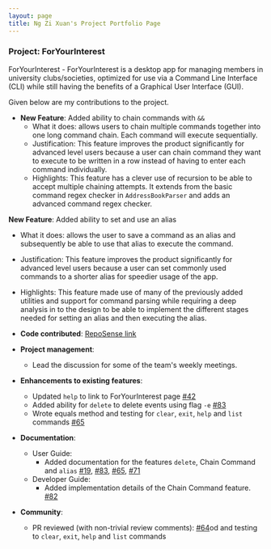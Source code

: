 ```yaml
---
layout: page
title: Ng Zi Xuan's Project Portfolio Page
---
```


### Project: ForYourInterest

ForYourInterest - ForYourInterest is a desktop app for managing members in university clubs/societies, optimized for use via a Command Line Interface (CLI) while still having the benefits of a Graphical User Interface (GUI).

Given below are my contributions to the project.

* **New Feature**: Added ability to chain commands with `&&`
  * What it does: allows users to chain multiple commands together into one long command chain. Each command will execute sequentially.
  * Justification: This feature improves the product significantly for advanced level users because a user can chain command they want to execute to be written in a row instead of having to enter each command individually.
  * Highlights: This feature has a clever use of recursion to be able to accept multiple chaining attempts. It extends from the basic command regex checker in `AddressBookParser` and adds an advanced command regex checker.
  
 **New Feature**: Added ability to set and use an alias
  * What it does: allows the user to save a command as an alias and subsequently be able to use that alias to execute the command.
  * Justification: This feature improves the product significantly for advanced level users because a user can set commonly used commands to a shorter alias for speedier usage of the app. 
  * Highlights: This feature made use of many of the previously added utilities and support for command parsing while requiring a deep analysis in to the design to be able to implement the different stages needed for setting an alias and then executing the alias.
 
* **Code contributed**: [RepoSense link](https://nus-cs2103-ay2122s1.github.io/tp-dashboard/?search=nzixuan&sort=groupTitle&sortWithin=title&timeframe=commit&mergegroup=&groupSelect=groupByRepos&breakdown=true&checkedFileTypes=docs~functional-code~test-code~other&since=2021-09-17&tabOpen=true&tabType=authorship&tabAuthor=nzixuan&tabRepo=AY2122S1-CS2103-T16-4%2Ftp%5Bmaster%5D&authorshipIsMergeGroup=false&authorshipFileTypes=docs~functional-code~test-code&authorshipIsBinaryFileTypeChecked=false)

* **Project management**:
  * Lead the discussion for some of the team's weekly meetings.

* **Enhancements to existing features**:
  * Updated `help` to link to ForYourInterest page [\#42](https://github.com/AY2122S1-CS2103-T16-4/tp/pull/42)
  * Added ability for `delete` to delete events using flag `-e` [\#83](https://github.com/AY2122S1-CS2103-T16-4/tp/pull/83)
  * Wrote equals method and testing for `clear`, `exit`, `help` and `list` commands [\#65](https://github.com/AY2122S1-CS2103-T16-4/tp/pull/65)

* **Documentation**:
  * User Guide:
    * Added documentation for the features `delete`, Chain Command and `alias` [\#19](https://github.com/AY2122S1-CS2103-T16-4/tp/pull/19), [\#83](https://github.com/AY2122S1-CS2103-T16-4/tp/pull/83), [\#65](https://github.com/AY2122S1-CS2103-T16-4/tp/pull/65), [\#71](https://github.com/AY2122S1-CS2103-T16-4/tp/pull/71)
  * Developer Guide:
    * Added implementation details of the Chain Command feature. [\#82](https://github.com/AY2122S1-CS2103-T16-4/tp/pull/82)

* **Community**:
  * PR reviewed (with non-trivial review comments): [\#64](https://github.com/AY2122S1-CS2103-T16-4/tp/pull/64)od and testing to `clear`, `exit`, `help` and `list` commands 
